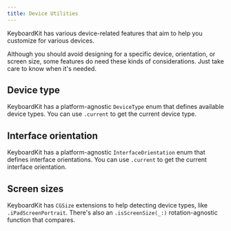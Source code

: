 ```yaml
---
title: Device Utilities
---
```


KeyboardKit has various device-related features that aim to help you customize for various devices.

Although you should avoid designing for a specific device, orientation, or screen size, some features do need these kinds of considerations. Just take care to know when it's needed.


## Device type

KeyboardKit has a platform-agnostic ``DeviceType`` enum that defines available device types. You can use ``.current`` to get the current device type.


## Interface orientation

KeyboardKit has a platform-agnostic ``InterfaceOrientation`` enum that defines interface orientations. You can use ``.current`` to get the current interface orientation.


## Screen sizes

KeyboardKit has `CGSize` extensions to help detecting device types, like `.iPadScreenPortrait`. There's also an `.isScreenSize(_:)` rotation-agnostic function that compares.



[Pro]: /pro
